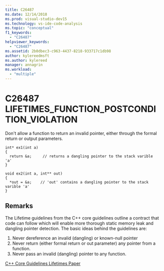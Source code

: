 ```yaml
---
title: C26487
ms.date: 12/14/2018
ms.prod: visual-studio-dev15
ms.technology: vs-ide-code-analysis
ms.topic: "conceptual"
f1_keywords:
  - "C26487"
helpviewer_keywords:
  - "C26487"
ms.assetid: 2b0dbec3-c963-4437-8218-933717c1db98
author: kylereedmsft
ms.author: kylereed
manager: annagrin
ms.workload:
  - "multiple"
---
```

# C26487 LIFETIMES_FUNCTION_POSTCONDITION_VIOLATION
Don't allow a function to return an invalid pointer, either through the formal return or output parameters.

```
int* ex1(int a)
{
  return &a;     // returns a dangling pointer to the stack varible 'a'
}

void ex2(int a, int** out)
{
  *out = &a;    // 'out' contains a dangling pointer to the stack varible 'a'
}
```

## Remarks
The Lifetime guidelines from the C++ core guidelines outline a contract that code can follow which will enable more thorough static memory leak and dangling pointer detection. The basic ideas behind the guidelines are:

1) Never dereference an invalid (dangling) or known-null pointer
2) Never return (either formal return or out parameter) any pointer from a function.
3) Never pass an invalid (dangling) pointer to any function.

[C++ Core Guidelines Lifetimes Paper](https://github.com/isocpp/CppCoreGuidelines/blob/master/docs/Lifetime.pdf)
